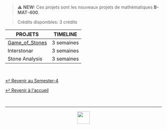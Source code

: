 > ⚠️ **NEW:** Ces projets sont les nouveaux projets de mathématiques <b>B-MAT-400</b>.

> Crédits disponibles: 3 crédits

<table align="center">
    <thead>
        <tr>
            <th>PROJETS</th>
            <th>TIMELINE</th>
        </tr>
    </thead>
    <tbody>
        <tr>
            <td><a href="https://github.com/Studio-17/Epitech-Subjects/tree/main/Semester-4/B-CNA-400/Game_of_Stones/">Game_of_Stones</a></td>
            <td align="center">3 semaines</td>
        </tr>
        <tr>
            <td>Interstonar</td>
            <td align=center>3 semaines</td>
        </tr>
        <tr>
            <td>Stone Analysis</td>
            <td align=center>3 semaines</td>
        </tr>
    </tbody>
</table>
<br>



[↩️ Revenir au Semester-4](https://github.com/Studio-17/Epitech-Subjects/tree/main/Semester-4)

[↩️ Revenir à l'accueil](https://github.com/Studio-17/Epitech-Subjects)

<br>

---

<div align="center">

<a href="https://github.com/Studio-17" target="_blank"><img src="../../assets/voc17.gif" width="40"></a>

</div>